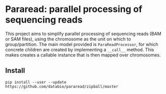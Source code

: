 # Pararead: parallel processing of sequencing reads

This project aims to simplify parallel processing of sequencing reads (BAM or SAM files), 
using the chromosome as the unit on which to group/partition. The main model provided is 
`ParaReadProcessor`, for which concrete children are created by implementing a `__call__`
method. This makes creates a callable instance that is then mapped over chromosomes.

## Install
```
pip install --user --update https://github.com/databio/pararead/zipball/master
```

